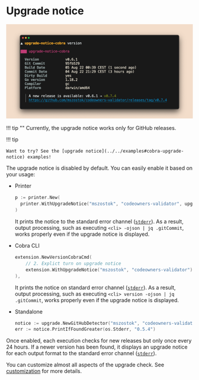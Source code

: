 # Upgrade notice

![](../assets/examples/screen-upgrade-notice-cobra-version.png)

!!! tip ""
    Currently, the upgrade notice works only for GitHub releases.

!!! tip

    Want to try? See the [upgrade notice](../../examples#cobra-upgrade-notice) examples!

The upgrade notice is disabled by default. You can easily enable it based on your usage:

- Printer

    ```go
    p := printer.New(
      printer.WithUpgradeNotice("mszostok", "codeowners-validator", upgradeOpts...),
    )
    ```

   It prints the notice to the standard error channel ([`stderr`](https://en.wikipedia.org/wiki/Standard_streams#Standard_error_(stderr))). As a result, output processing, such as executing `<cli> -ojson | jq .gitCommit`, works properly even if the upgrade notice is displayed.

- Cobra CLI

    ```go
    extension.NewVersionCobraCmd(
        // 2. Explict turn on upgrade notice
        extension.WithUpgradeNotice("mszostok", "codeowners-validator"),
    ),
    ```
    It prints the notice on standard error channel ([`stderr`](https://en.wikipedia.org/wiki/Standard_streams#Standard_error_(stderr))). As a result, output processing, such as executing `<cli> version -ojson | jq .gitCommit`, works properly even if the upgrade notice is displayed.

- Standalone

    ```go
    notice := upgrade.NewGitHubDetector("mszostok", "codeowners-validator")
    err := notice.PrintIfFoundGreater(os.Stderr, "0.5.4")
    ```

Once enabled, each execution checks for new releases but only once every 24 hours. If a newer version has been found, it displays an upgrade notice for each output format to the standard
error channel ([`stderr`](https://en.wikipedia.org/wiki/Standard_streams#Standard_error_(stderr))).

You can customize almost all aspects of the upgrade check. See [customization](../../customization/upgrade-notice) for more details.
